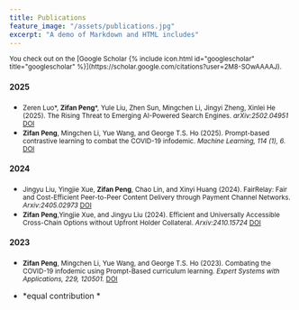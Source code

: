 ```yaml
---
title: Publications
feature_image: "/assets/publications.jpg"
excerpt: "A demo of Markdown and HTML includes"
---
```


<small>
You check out on the [Google Scholar {% include icon.html id="googlescholar" title="googlescholar" %}](https://scholar.google.com/citations?user=2M8-SOwAAAAJ).
</small>

#### 2025
- <small>Zeren Luo\*, **Zifan Peng**\*, Yule Liu, Zhen Sun, Mingchen Li, Jingyi Zheng, Xinlei He (2025). The Rising Threat to Emerging AI-Powered Search Engines. *arXiv:2502.04951* [DOI](https://arxiv.org/abs/2502.04951)</small>
- <small>**Zifan Peng**, Mingchen Li, Yue Wang, and George T.S. Ho (2025). Prompt-based contrastive learning to combat the COVID-19 infodemic. *Machine Learning, 114 (1), 6.* [DOI](https://doi.org/10.1007/s10994-024-06731-8)</small>

#### 2024

- <small>Jingyu Liu, Yingjie Xue, **Zifan Peng**, Chao Lin, and Xinyi Huang (2024). FairRelay: Fair and Cost-Efficient Peer-to-Peer Content Delivery through Payment Channel Networks. *Arxiv:2405.02973* [DOI](https://link.springer.com/article/10.1007/s10994-024-06731-8)</small>
- <small>**Zifan Peng**,Yingjie Xue, and Jingyu Liu (2024). Efficient and Universally Accessible Cross-Chain Options without Upfront Holder Collateral. *Arxiv:2410.15724* [DOI](https://arxiv.org/abs/2410.15724)</small>


#### 2023

- <small>**Zifan Peng**, Mingchen Li, Yue Wang, and George T.S. Ho (2023). Combating the COVID-19 infodemic using Prompt-Based curriculum learning. *Expert Systems with Applications, 229, 120501.* [DOI](https://doi.org/10.1016/j.eswa.2023.120501)</small>

* \*equal contribution *